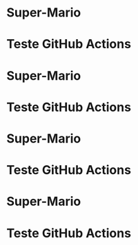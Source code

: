 # Super-Mario
# Teste GitHub Actions #
# Super-Mario
# Teste GitHub Actions #
# Super-Mario
# Teste GitHub Actions #
# Super-Mario
# Teste GitHub Actions #